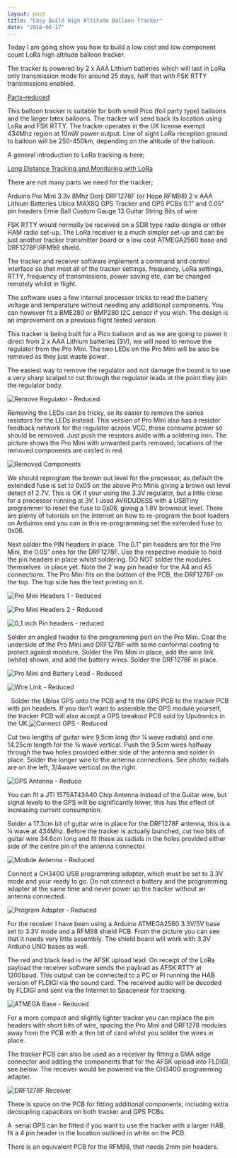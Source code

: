 ```yaml
---
layout: post
title: "Easy Build High Altitude Balloon Tracker"
date: "2016-06-17"
---
```


Today I am going show you how to build a low cost and low component count LoRa high altitude balloon tracker.

The tracker is powered by 2 x AAA Lithium batteries which will last in LoRa only transmission mode for around 25 days, half that with FSK RTTY transmissions enabled.

[Parts-reduced](/images/Parts-reduced-300x214.jpg)

This balloon tracker is suitable for both small Pico (foil party type) balloons and the larger latex balloons. The tracker will send back its location using LoRa and FSK RTTY. The tracker operates in the UK license exempt 434Mhz region at 10mW power output. Line of sight LoRa reception ground to balloon will be 250-450km, depending on the altitude of the balloon.

A general introduction to LoRa tracking is here;

[Long Distance Tracking and Monitoring with LoRa](https://github.com/StuartsProjects/Test-Reports/blob/master/Long%20Distance%20Tracking%20and%20Monitoring%20with%20LoRa%20-%20Introduction.doc)

There are not many parts we need for the tracker;

Arduino Pro Mini 3.3v 8Mhz Dorji DRF1278F (or Hope RFM98) 2 x AAA Lithium Batteries Ublox MAX8Q GPS Tracker and GPS PCBs 0.1” and 0.05” pin headers Ernie Ball Custom Gauge 13 Guitar String Bits of wire

FSK RTTY would normally be received on a SDR type radio dongle or other HAM radio set-up. The LoRa receiver is a much simpler set-up and can be just another tracker transmitter board or a low cost ATMEGA2560 base and DRF1278F\\RFM98 shield.

The tracker and receiver software implement a command and control interface so that most all of the tracker settings, frequency, LoRa settings, RTTY, frequency of transmissions, power saving etc, can be changed remotely whilst in flight.

The software uses a few internal processor tricks to read the battery voltage and temperature without needing any additional components. You can however fit a BME280 or BMP280 I2C sensor if you wish. The design is an improvement on a previous flight tested version.

This tracker is being built for a Pico balloon and as we are going to power it direct from 2 x AAA Lithium batteries (3V), we will need to remove the regulator from the Pro Mini. The two LEDs on the Pro Mini will be also be removed as they just waste power.

The easiest way to remove the regulator and not damage the board is to use a very sharp scalpel to cut through the regulator leads at the point they join the regulator body.

![Remove Regulator - Reduced](/images/Remove-Regulator-Reduced-300x181.jpg)

Removing the LEDs can be tricky, so its easier to remove the series resistors for the LEDs instead. This version of Pro Mini also has a resistor feedback network for the regulator across VCC, these consume power so should be removed. Just push the resistors aside with a soldering iron. The picture shows the Pro Mini with unwanted parts removed, locations of the removed components are circled in red.

![Removed Components](/images/Removed-Components-300x173.jpg)

We should reprogram the brown out level for the processor, as default the extended fuse is set to 0x05 on the above Pro Minis giving a brown out level detect of 2.7V. This is OK if your using the 3.3V regulator, but a little close for a processor running at 3V. I used AVRDUDESS with a USBTiny programmer to reset the fuse to 0x06, giving a 1.8V brownout level. There are plenty of tutorials on the Internet on how to re-program the boot loaders on Arduinos and you can in this re-programming set the extended fuse to 0x06.

Next solder the PIN headers in place. The 0.1” pin headers are for the Pro Mini, the 0.05” ones for the DRF1278F. Use the respective module to hold the pin headers in place whilst soldering. DO NOT solder the modules themselves  in place yet. Note the 2 way pin header for the A4 and A5 connections. The Pro Mini fits on the bottom of the PCB, the DRF1278F on the top. The top side has the text printing on it.

![Pro Mini Headers 1 - Reduced](/images/Pro-Mini-Headers-1-Reduced-300x173.jpg)

![Pro Mini Headers 2 - Reduced](/images/Pro-Mini-Headers-2-Reduced-300x164.jpg)

![0_1 inch Pin headers - reduced](/images/0_1-inch-Pin-headers-reduced-300x144.jpg)

Solder an angled header to the programming port on the Pro Mini. Coat the underside of the Pro Mini and DRF1278F with some conformal coating to protect against moisture. Solder the Pro Mini in place, add the wire link (white) shown, and add the battery wires. Solder the DRF1278F in place.

![Pro Mini and Battery Lead - Reduced](/images/Pro-Mini-and-Battery-Lead-Reduced-300x187.jpg)

![Wire Link - Reduced](/images/Wire-Link-Reduced-300x152.jpg)

 
Solder the Ublox GPS onto the PCB and fit the GPS PCB to the tracker PCB with pin headers. If you don’t want to assemble the GPS module yourself, the tracker PCB will also accept a GPS breakout PCB sold by Uputronics in the UK.![Connect GPS - Reduced](/images/Connect-GPS-Reduced-300x195.jpg)

Cut two lengths of guitar wire 9.5cm long (for ¼ wave radials) and one 14.25cm length for the ¾ wave vertical. Push the 9.5cm wires halfway through the two holes provided either side of the antenna and solder in place. Solder the longer wire to the antenna connections. See photo; radials are on the left, 3/4wave vertical on the right.

![GPS Antenna - Reduce](/images/GPS-Antenna-Reduce-300x286.jpg)

You can fit a JTI 1575AT43A40 Chip Antenna instead of the Guitar wire, but signal levels to the GPS will be significantly lower, this has the effect of increasing current consumption.

Solder a 17.3cm bit of guitar wire in place for the DRF1278F antenna, this is a ¼ wave at 434Mhz. Before the tracker is actually launched, cut two bits of guitar wire 34.6cm long and fit these as radials in the holes provided either side of the centre pin of the antenna connector.

![Module Antenna - Reduced](/images/Module-Antenna-Reduced-300x228.jpg)

Connect a CH340G USB programming adapter, which must be set to 3.3V mode and your ready to go. Do not connect a battery and the programming adapter at the same time and never power up the tracker without an antenna connected.

![Program Adapter - Reduced](/images/Program-Adapter-Reduced-300x262.jpg)

For the receiver I have been using a Arduino ATMEGA2560 3.3V/5V base set to 3.3V mode and a RFM98 shield PCB. From the picture you can see that it needs very little assembly. The shield board will work with 3.3V Arduino UNO bases as well.

The red and black lead is the AFSK upload lead. On receipt of the LoRa payload the receiver software sends the payload as AFSK RTTY at 1200baud. This output can be connected to a PC or Pi running the HAB version of FLDIGI via the sound card. The received audio will be decoded by FLDIGI and sent via the Internet to Spacenear for tracking.

![ATMEGA Base - Reduced](/images/ATMEGA-Base-Reduced-229x300.jpg)

For a more compact and slightly lighter tracker you can replace the pin headers with short bits of wire, spacing the Pro Mini and DRF1278 modules away from the PCB with a thin bit of card whilst you solder the wires in place.

The tracker PCB can also be used as a receiver by fitting a SMA edge connector and adding the components that for the AFSK upload into FLDIGI, see below. The receiver would be powered via the CH340G programming adapter.

![DRF1278F Receiver](/images/DRF1278F-Receiver-300x151.jpg)

There is space on the PCB for fitting additional components, including extra decoupling capacitors on both tracker and GPS PCBs.

A  serial GPS can be fitted if you want to use the tracker with a larger HAB, fit a 4 pin header in the location outlined in white on the PCB.

There is an equivalent PCB for the RFM98, that needs 2mm pin headers.
